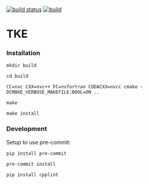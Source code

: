 [![build status](https://github.com/enricodeg/TKE/actions/workflows/pre-commit.yml/badge.svg)](https://github.com/enricodeg/TKE/actions/workflows/pre-commit.yml)
[![build](https://github.com/EnricoDeg/TKE/actions/workflows/build.yml/badge.svg)](https://github.com/EnricoDeg/TKE/actions/workflows/build.yml)

# TKE

### Installation
`mkdir build`

`cd build`

`CC=nvc CXX=nvc++ FC=nvfortran CUDACXX=nvcc cmake -DCMAKE_VERBOSE_MAKEFILE:BOOL=ON ..`

`make`

`make install`

### Development
Setup to use pre-commit:

`pip install pre-commit`

`pre-commit install`

`pip install cpplint`
